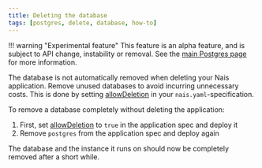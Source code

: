 ```yaml
---
title: Deleting the database
tags: [postgres, delete, database, how-to]
---
```


!!! warning "Experimental feature"
    This feature is an alpha feature, and is subject to API change, instability or removal.
    See the [main Postgres page](../README.md) for more information.
    
The database is not automatically removed when deleting your Nais application. 
Remove unused databases to avoid incurring unnecessary costs.
This is done by setting [allowDeletion](../../../workloads/application/reference/application-spec.md#postgresclusterallowdeletion) in your `nais.yaml`-specification.

To remove a database completely without deleting the application:

1. First, set [allowDeletion](../../../workloads/application/reference/application-spec.md#postgresclusterallowdeletion) to `true` in the application spec and deploy it
2. Remove `postgres` from the application spec and deploy again

The database and the instance it runs on should now be completely removed after a short while.
